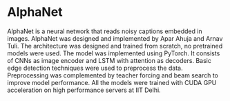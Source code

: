 # AlphaNet
AlphaNet is a neural network that reads noisy captions embedded in images. AlphaNet was designed and implemented by Apar Ahuja and Arnav Tuli. The architecture was designed and trained from scratch, no pretrained models were used. The model was implemented using PyTorch. It consists of CNNs as image encoder and LSTM with attention as decoders. Basic edge detection techniques were used to preprocess the data. Preprocessing was complemented by teacher forcing and beam search to improve model performance. All the models were trained with CUDA GPU acceleration on high performance servers at IIT Delhi. 
